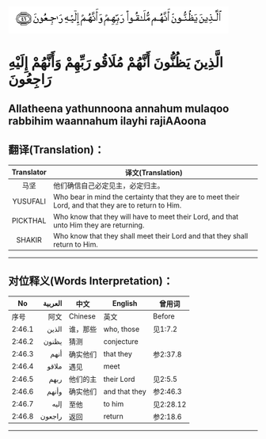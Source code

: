 ![002:046](images/002_046.gif)

#  الَّذِينَ يَظُنُّونَ أَنَّهُمْ مُلَاقُو رَبِّهِمْ وَأَنَّهُمْ إِلَيْهِ رَاجِعُونَ 

## Allatheena yathunnoona annahum mulaqoo rabbihim waannahum ilayhi rajiAAoona

## 翻译(Translation)：

| Translator | 译文(Translation)                                            |
|:----------:| ------------------------------------------------------------ |
| 马坚       | 他们确信自己必定见主，必定归主。                             |
| YUSUFALI   | Who bear in mind the certainty that they are to meet their Lord, and that they are to return to Him. |
| PICKTHAL   | Who know that they will have to meet their Lord, and that unto Him they are returning. |
| SHAKIR     | Who know that they shall meet their Lord and that they shall return to Him. |

---

## 对位释义(Words Interpretation)：

| No     | العربية | 中文     | English       | 曾用词    |
| ------ | -------:| -------- | ------------- | --------- |
| 序号   | 阿文    | Chinese  | 英文          | Before    |
| 2:46.1 | الذين   | 谁，那些 | who, those    | 见1:7.2   |
| 2:46.2 | يظنون   | 猜测     | conjecture    |           |
| 2:46.3 | أنهم    | 确实他们 | that they     | 参2:37.8  |
| 2:46.4 | ملاقو   | 遇见     | meet          |           |
| 2:46.5 | ربهم    | 他们的主 | their Lord    | 见2:5.5   |
| 2:46.6 | وأنهم   | 确实他们 | and that they | 参2:46.3  |
| 2:46.7 | إليه    | 至他     | to him        | 见2:28.12 |
| 2:46.8 | راجعون  | 返回     | return        | 参2:18.6  |

---
